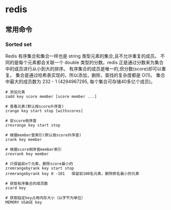 # redis
## 常用命令
### Sorted set
Redis 有序集合和集合一样也是 string 类型元素的集合,且不允许重复的成员。
不同的是每个元素都会关联一个 double 类型的分数。redis 正是通过分数来为集合中的成员进行从小到大的排序。
有序集合的成员是唯一的,但分数(score)却可以重复。
集合是通过哈希表实现的，所以添加，删除，查找的复杂度都是 O(1)。 集合中最大的成员数为 232 - 1 (4294967295, 每个集合可存储40多亿个成员)。
```
# 添加元素
zadd key score member [score member ...]

# 查看元素(默认按score升序查)
zrange key start stop [withscores]

# 安score倒序查
zrevrange key start stop

# 根据member查索引(默认按score升序查)
zrank key member

# 根据score倒序查member索引
zrevrank key member

# 只保留前n个元素，删除score最小的
zremrangebyrank key start stop 
zremrangebyrank key 0 -101   保留前100名元素，删除排名最小的元素

# 获取有序集合的成员数
zcard key

# 获取指定key占用内存大小（以字节为单位）
MEMORY USAGE key
```